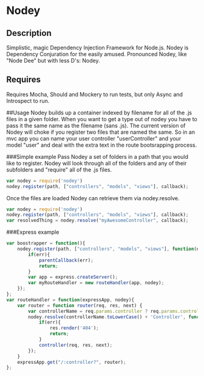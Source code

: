# Nodey

## Description
Simplistic, magic Dependency Injection Framework for Node.js. Nodey is Dependency Conjuration for the easily amused.
Pronounced Nodey, like "Node Dee" but with less D's: Nodey.

## Requires
Requires Mocha, Should and Mockery to run tests, but only Async and Introspect to run.

##Usage
Nodey builds up a container indexed by filename for all of the .js files in a given folder. When you want to get a type out of nodey you have to pass it the same name as the filename (sans .js). 
The current version of Nodey will choke if you register two files that are named the same. So in an mvc app you can name your user controller "userController" and your model "user" and deal with the extra text in the route bootsrapping process.

###Simple example
Pass Nodey a set of folders in a path that you would like to register. Nodey will look through all of the folders and any of their subfolders and "require" all of the .js files.
```javascript
var nodey = require('nodey')
nodey.register(path, ["controllers", "models", "views"], callback);
```
Once the files are loaded Nodey can retrieve them via nodey.resolve.
```javascript
var nodey = require('nodey')
nodey.register(path, ["controllers", "models", "views"], callback);
var resolvedThing = nodey.resolve("myAwesomeController", callback);
```

###Express example
```javascript
var boostrapper = function(){
	nodey.register(path, ["controllers", "models", "views"], function(err){
		if(err){
			parentCallback(err);
			return;
		}
		var app = express.createServer();
		var myRouteHandler = new routeHandler(app, nodey);
	});
};
var routeHandler = function(expressApp, nodey){
	var router = function router(req, res, next) {
		var controllerName = req.params.controller ? req.params.controller : '';
		nodey.resolve(controllerName.toLowerCase() + 'Controller', function(err, controller){
			if(err){
				res.render('404');
				return;
			}
			controller(req, res, next);
		});
	}
	expressApp.get("/:controller?", router);
};
```